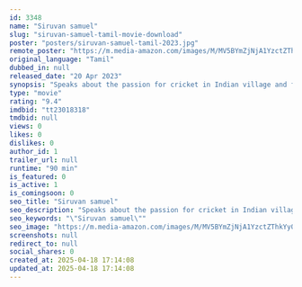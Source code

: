 ```yaml
---
id: 3348
name: "Siruvan samuel"
slug: "siruvan-samuel-tamil-movie-download"
poster: "posters/siruvan-samuel-tamil-2023.jpg"
remote_poster: "https://m.media-amazon.com/images/M/MV5BYmZjNjA1YzctZThkYy00YzA4LTljNjctOWNmZDk0NmI5M2UwXkEyXkFqcGdeQXVyNDU0ODMyNDE@._V1_SX300.jpg"
original_language: "Tamil"
dubbed_in: null
released_date: "20 Apr 2023"
synopsis: "Speaks about the passion for cricket in Indian village and friendship between Sam and Rajesh"
type: "movie"
rating: "9.4"
imdbid: "tt23018318"
tmdbid: null
views: 0
likes: 0
dislikes: 0
author_id: 1
trailer_url: null
runtime: "90 min"
is_featured: 0
is_active: 1
is_comingsoon: 0
seo_title: "Siruvan samuel"
seo_description: "Speaks about the passion for cricket in Indian village and friendship between Sam and Rajesh"
seo_keywords: "\"Siruvan samuel\""
seo_image: "https://m.media-amazon.com/images/M/MV5BYmZjNjA1YzctZThkYy00YzA4LTljNjctOWNmZDk0NmI5M2UwXkEyXkFqcGdeQXVyNDU0ODMyNDE@._V1_SX300.jpg"
screenshots: null
redirect_to: null
social_shares: 0
created_at: 2025-04-18 17:14:08
updated_at: 2025-04-18 17:14:08
---
```



